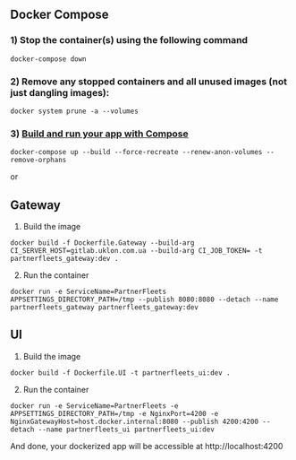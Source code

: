 ## Docker Compose

### 1) Stop the container(s) using the following command

```shell
docker-compose down
```

### 2) Remove any stopped containers and all unused images (not just dangling images):

```shell
docker system prune -a --volumes
```

### 3) [Build and run your app with Compose](https://docs.docker.com/compose/reference/up/)

```shell
docker-compose up --build --force-recreate --renew-anon-volumes --remove-orphans
```

or

## Gateway

1) Build the image

```shell
docker build -f Dockerfile.Gateway --build-arg CI_SERVER_HOST=gitlab.uklon.com.ua --build-arg CI_JOB_TOKEN= -t partnerfleets_gateway:dev .
```

2) Run the container

```shell
docker run -e ServiceName=PartnerFleets APPSETTINGS_DIRECTORY_PATH=/tmp --publish 8080:8080 --detach --name partnerfleets_gateway partnerfleets_gateway:dev
```

## UI

1) Build the image

```shell
docker build -f Dockerfile.UI -t partnerfleets_ui:dev .
```

2) Run the container

```shell
docker run -e ServiceName=PartnerFleets -e APPSETTINGS_DIRECTORY_PATH=/tmp -e NginxPort=4200 -e NginxGatewayHost=host.docker.internal:8080 --publish 4200:4200 --detach --name partnerfleets_ui partnerfleets_ui:dev
```

And done, your dockerized app will be accessible at http://localhost:4200
